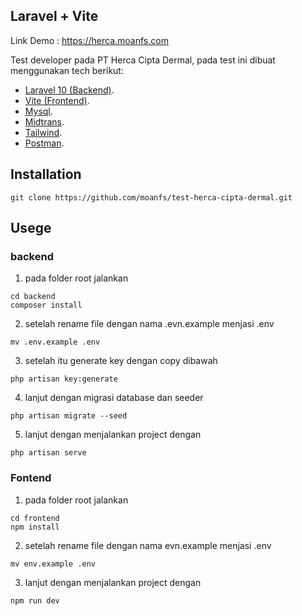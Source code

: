 ## Laravel + Vite

Link Demo : https://herca.moanfs.com

Test developer pada PT Herca Cipta Dermal, pada test ini dibuat menggunakan tech berikut:

- [Laravel 10 (Backend)](https://laravel.com/docs/10.x).
- [Vite (Frontend)](https://vitejs.dev/guide/).
- [Mysql](https://www.mysql.com/).
- [Midtrans](https://midtrans.com/id).
- [Tailwind](https://tailwindcss.com/).
- [Postman](https://www.postman.com/).

## Installation

```
git clone https://github.com/moanfs/test-herca-cipta-dermal.git

```

## Usege

### backend

1. pada folder root jalankan

```
cd backend
composer install
```

2. setelah rename file dengan nama .evn.example menjasi .env

```
mv .env.example .env
```

3. setelah itu generate key dengan copy dibawah

```
php artisan key:generate
```

4. lanjut dengan migrasi database dan seeder

```
php artisan migrate --seed
```

5. lanjut dengan menjalankan project dengan

```
php artisan serve
```

### Fontend

1. pada folder root jalankan

```
cd frontend
npm install
```

2. setelah rename file dengan nama evn.example menjasi .env

```
mv env.example .env
```

3. lanjut dengan menjalankan project dengan

```
npm run dev
```
